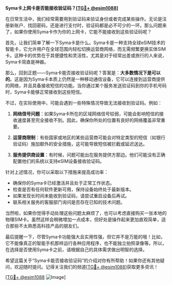 **Syma卡上网卡是否能接收验证码？[[TG💪+ @esim1088](https://t.me/s/esim1088)]**

在日常生活中，我们经常需要用到验证码来验证身份或者完成某些操作。无论是注册新账户、找回密码，还是进行支付时，验证码都是必不可少的一环。那么问题来了，如果你使用Syma卡作为你的上网卡，它能不能接收到这些验证码呢？

首先，让我们简单了解一下Syma卡是什么。Syma卡是一种支持全球eSIM技术的智能卡，它允许用户在全球范围内轻松切换运营商网络，而无需频繁更换实体SIM卡。这种卡的优势在于其便捷性和灵活性，尤其是对于经常出差或旅行的人来说，Syma卡简直是神器。

那么，回到正题——Syma卡能否接收验证码呢？答案是：**大多数情况下是可以的**。这是因为Syma卡本质上仍然是一种移动通信设备，它可以连接到运营商提供的网络，并且具备接收短信的功能。当你通过某个服务发送验证码到你的手机号码时，Syma卡能够正常接收到这些短信。

不过，在实际使用中，可能会遇到一些特殊情况导致无法接收到验证码。例如：

1. **网络信号问题**：如果Syma卡所在的区域网络信号较弱，可能会影响短信的接收速度甚至完全接收不到。因此，确保你所处的位置有良好的网络覆盖非常重要。
   
2. **运营商限制**：有些国家或地区的某些运营商可能会对特定类型的短信（如银行验证码）施加额外的安全措施，这可能导致短信被拦截或延迟送达。

3. **服务提供商设置**：有时候，问题可能出在服务提供方那边。他们可能没有正确配置他们的系统以支持eSIM设备接收验证码。

针对上述情况，你可以采取以下措施来提高成功率：

- 确保你的Syma卡已经激活并且处于正常工作状态。
- 检查是否有任何软件更新可用，保持设备始终处于最新版本。
- 如果发现长时间未能收到验证码，请尝试重启设备后再试。
- 联系相关服务的客服部门询问是否存在已知的技术问题。

当然啦，如果你觉得手动处理这些问题太麻烦了，也可以考虑直接购买一张本地的物理SIM卡。虽然这样会稍微增加一点成本，但好处是操作起来更加直观简单，适合那些不太熟悉高科技产品的朋友们。

最后提醒一下，尽管Syma卡功能强大且实用性强，但它并不是万能的哦！比如，它不能像真正的智能手机那样运行各种应用程序，也不能独立拍照录像等。所以，在选择是否使用Syma卡之前，请根据自己的具体需求做出明智的选择。

希望这篇关于“Syma卡能否接收验证码”的介绍对你有所帮助！如果你还有其他疑问，欢迎随时提问。记得关注我们的频道[[TG💪+ @esim1088](https://t.me/s/esim1088)]获取更多资讯！

[[TG💪+ @esim1088](https://t.me/s/esim1088) ![Image](https://i.postimg.cc/4NQfJmqS/Snipaste-2025-05-13-00-14-12.png)]